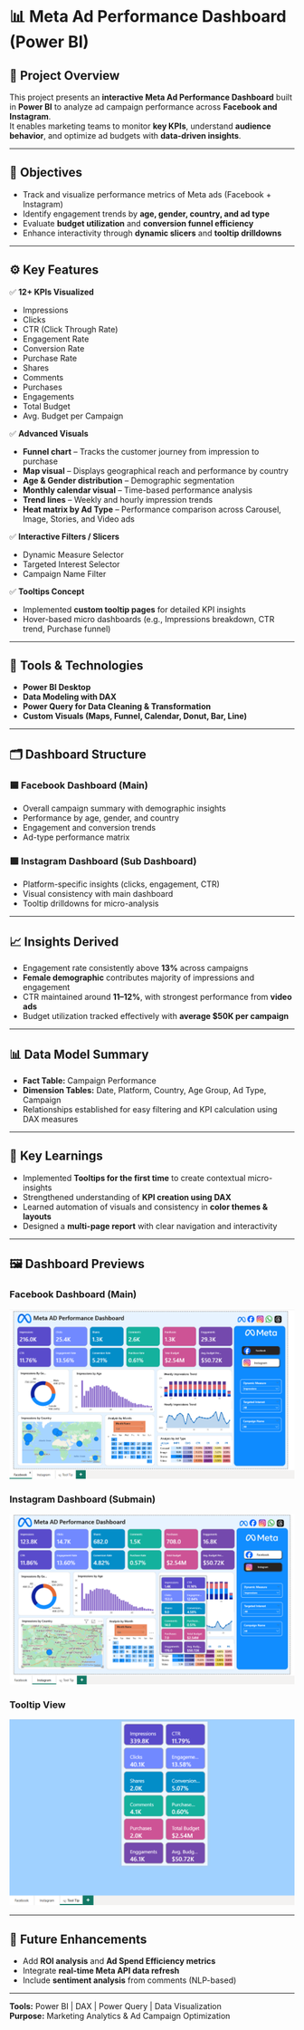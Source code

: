 # 📊 Meta Ad Performance Dashboard (Power BI)

## 🧠 Project Overview
This project presents an **interactive Meta Ad Performance Dashboard** built in **Power BI** to analyze ad campaign performance across **Facebook and Instagram**.  
It enables marketing teams to monitor **key KPIs**, understand **audience behavior**, and optimize ad budgets with **data-driven insights**.

---

## 🎯 Objectives
- Track and visualize performance metrics of Meta ads (Facebook + Instagram)
- Identify engagement trends by **age, gender, country, and ad type**
- Evaluate **budget utilization** and **conversion funnel efficiency**
- Enhance interactivity through **dynamic slicers** and **tooltip drilldowns**

---

## ⚙️ Key Features
✅ **12+ KPIs Visualized**
- Impressions  
- Clicks  
- CTR (Click Through Rate)  
- Engagement Rate  
- Conversion Rate  
- Purchase Rate  
- Shares  
- Comments  
- Purchases  
- Engagements  
- Total Budget  
- Avg. Budget per Campaign  

✅ **Advanced Visuals**
- **Funnel chart** – Tracks the customer journey from impression to purchase  
- **Map visual** – Displays geographical reach and performance by country  
- **Age & Gender distribution** – Demographic segmentation  
- **Monthly calendar visual** – Time-based performance analysis  
- **Trend lines** – Weekly and hourly impression trends  
- **Heat matrix by Ad Type** – Performance comparison across Carousel, Image, Stories, and Video ads  

✅ **Interactive Filters / Slicers**
- Dynamic Measure Selector  
- Targeted Interest Selector  
- Campaign Name Filter  

✅ **Tooltips Concept**
- Implemented **custom tooltip pages** for detailed KPI insights  
- Hover-based micro dashboards (e.g., Impressions breakdown, CTR trend, Purchase funnel)

---

## 🧩 Tools & Technologies
- **Power BI Desktop**
- **Data Modeling with DAX**
- **Power Query for Data Cleaning & Transformation**
- **Custom Visuals (Maps, Funnel, Calendar, Donut, Bar, Line)**

---

## 🗂️ Dashboard Structure
### 🟦 Facebook Dashboard (Main)
- Overall campaign summary with demographic insights  
- Performance by age, gender, and country  
- Engagement and conversion trends  
- Ad-type performance matrix  

### 🟪 Instagram Dashboard (Sub Dashboard)
- Platform-specific insights (clicks, engagement, CTR)  
- Visual consistency with main dashboard  
- Tooltip drilldowns for micro-analysis  

---

## 📈 Insights Derived
- Engagement rate consistently above **13%** across campaigns  
- **Female demographic** contributes majority of impressions and engagement  
- CTR maintained around **11–12%**, with strongest performance from **video ads**  
- Budget utilization tracked effectively with **average $50K per campaign**  

---

## 📊 Data Model Summary
- **Fact Table:** Campaign Performance  
- **Dimension Tables:** Date, Platform, Country, Age Group, Ad Type, Campaign  
- Relationships established for easy filtering and KPI calculation using DAX measures  

---

## 📎 Key Learnings
- Implemented **Tooltips for the first time** to create contextual micro-insights  
- Strengthened understanding of **KPI creation using DAX**  
- Learned automation of visuals and consistency in **color themes & layouts**  
- Designed a **multi-page report** with clear navigation and interactivity  

---

## 🖼️ Dashboard Previews

### Facebook Dashboard (Main)
![Facebook Dashboard](/Facebook%20Dashboard%20(Main).png)

### Instagram Dashboard (Submain)
![Instagram Dashboard](./Instagram%20Dashboard%20(Submain%20).png)

### Tooltip View
![Tooltip](./Tool-Tip.png)

---

## 🚀 Future Enhancements
- Add **ROI analysis** and **Ad Spend Efficiency metrics**
- Integrate **real-time Meta API data refresh**
- Include **sentiment analysis** from comments (NLP-based)

---

**Tools:** Power BI | DAX | Power Query | Data Visualization  
**Purpose:** Marketing Analytics & Ad Campaign Optimization
